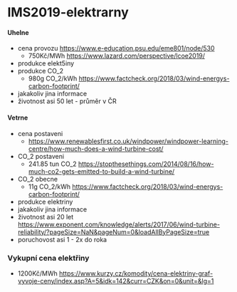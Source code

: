 # IMS2019-elektrarny

#### Uhelne
* cena provozu
https://www.e-education.psu.edu/eme801/node/530
  * 750Kč/MWh https://www.lazard.com/perspective/lcoe2019/
* produkce elekt5iny
* produkce CO_2
  * 980g CO_2/kWh https://www.factcheck.org/2018/03/wind-energys-carbon-footprint/
* jakakoliv jina informace
 * životnost asi 50 let - průměr v ČR

#### Vetrne
* cena postaveni
  * https://www.renewablesfirst.co.uk/windpower/windpower-learning-centre/how-much-does-a-wind-turbine-cost/
* CO_2 postaveni
  * 241.85 tun CO_2 https://stopthesethings.com/2014/08/16/how-much-co2-gets-emitted-to-build-a-wind-turbine/
* CO_2 obecne
  * 11g CO_2/kWh https://www.factcheck.org/2018/03/wind-energys-carbon-footprint/
* produkce elektriny
* jakakoliv jina informace
 * životnost asi 20 let https://www.exponent.com/knowledge/alerts/2017/06/wind-turbine-reliability/?pageSize=NaN&pageNum=0&loadAllByPageSize=true
  * poruchovost asi 1 - 2x do roka

### Vykupní cena elektřiny
* 1200Kč/MWh https://www.kurzy.cz/komodity/cena-elektriny-graf-vyvoje-ceny/index.asp?A=5&idk=142&curr=CZK&on=0&unit=&lg=1
